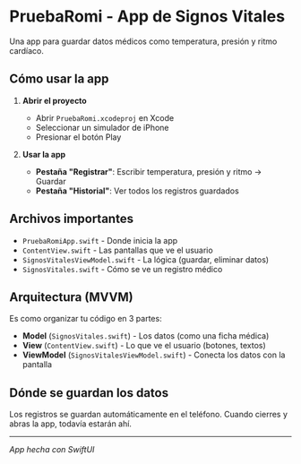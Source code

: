 # PruebaRomi - App de Signos Vitales

Una app para guardar datos médicos como temperatura, presión y ritmo cardíaco.

## Cómo usar la app

1. **Abrir el proyecto**
   - Abrir `PruebaRomi.xcodeproj` en Xcode
   - Seleccionar un simulador de iPhone
   - Presionar el botón Play

2. **Usar la app**
   - **Pestaña "Registrar"**: Escribir temperatura, presión y ritmo → Guardar
   - **Pestaña "Historial"**: Ver todos los registros guardados

## Archivos importantes

- `PruebaRomiApp.swift` - Donde inicia la app
- `ContentView.swift` - Las pantallas que ve el usuario
- `SignosVitalesViewModel.swift` - La lógica (guardar, eliminar datos)
- `SignosVitales.swift` - Cómo se ve un registro médico

## Arquitectura (MVVM)

Es como organizar tu código en 3 partes:

- **Model** (`SignosVitales.swift`) - Los datos (como una ficha médica)
- **View** (`ContentView.swift`) - Lo que ve el usuario (botones, textos)
- **ViewModel** (`SignosVitalesViewModel.swift`) - Conecta los datos con la pantalla

## Dónde se guardan los datos

Los registros se guardan automáticamente en el teléfono. Cuando cierres y abras la app, todavía estarán ahí.

---

*App hecha con SwiftUI*